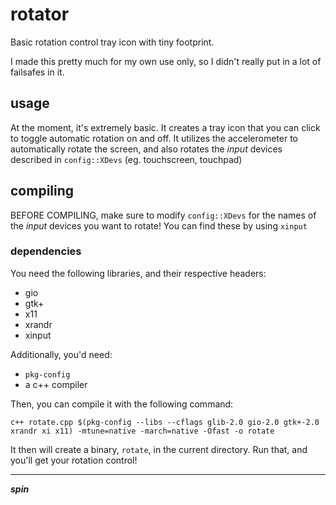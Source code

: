 # rotator
Basic rotation control tray icon with tiny footprint.

I made this pretty much for my own use only, so I didn't really put in a lot of failsafes in it.


## usage

At the moment, it's extremely basic. It creates a tray icon that you can click to toggle automatic rotation on and off. It utilizes the accelerometer to automatically rotate the screen, and also rotates the *input* devices described in `config::XDevs` (eg. touchscreen, touchpad)

## compiling

BEFORE COMPILING, make sure to modify `config::XDevs` for the names of the *input* devices you want to rotate! You can find these by using `xinput`

### dependencies

You need the following libraries, and their respective headers:

 - gio     
 - gtk+
 - x11
 - xrandr
 - xinput

Additionally, you'd need:

 - `pkg-config`
 - a c++ compiler

Then, you can compile it with the following command:

```
c++ rotate.cpp $(pkg-config --libs --cflags glib-2.0 gio-2.0 gtk+-2.0 xrandr xi x11) -mtune=native -march=native -Ofast -o rotate
```

It then will create a binary, `rotate`, in the current directory. Run that, and you'll get your rotation control!

---

***spin***
